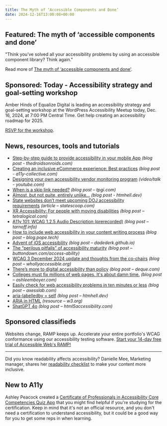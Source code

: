 ```yaml
---
title: The Myth of ‘Accessible Components and Done’
date: 2024-12-16T13:00:08+00:00
---
```


## Featured: The myth of ‘accessible components and done’

"Think you’ve solved all your accessibility problems by using an accessible component library? Think again."

Read more of [The myth of ‘accessible components and done’](https://www.a11yquest.com/blog/2024-11-13-component-libraries).

## Sponsored: Today - Accessibility strategy and goal-setting workshop

Amber Hinds of Equalize Digital is leading an accessibility strategy and goal-setting workshop at the WordPress Accessibility Meetup today, Dec. 16, 2024, at 7:00 PM Central Time. Get help creating an accessibility roadmap for 2025.

[RSVP for the workshop](https://us02web.zoom.us/webinar/register/1817324925650/WN_x6H9aBi9RQeSKNlSx3r-Zg).

## News, resources, tools and tutorials

- [Step-by-step guide to provide accessibility in your mobile App](https://www.thedroidsonroids.com/blog/provide-accessibility-in-mobile-app-guide) *(blog post - thedroidsonroids.com)*
- [Creating an inclusive eCommerce experience: Best practices](https://www.a11y-collective.com/blog/accessible-ecommerce/) *(blog post - a11y-collective.com)*
- [Designing your own accessibility vendor monitoring program](https://www.youtube.com/watch?v=sP2vVUQtV88) *(video/talk - youtube.com)*
- [When is a skip link needed?](https://www.tpgi.com/when-is-a-skip-link-needed/) *(blog post – tpgi.com)*
- [Almost, but not quite, entirely unlike...](https://www.htmhell.dev/adventcalendar/2024/7/) *(blog post - htmhell.dev)*
- [State websites don’t meet upcoming DOJ accessibility requirements](https://statescoop.com/state-websites-dont-meet-upcoming-doj-accessibility-requirements/) *(article – statescoop.com)*
- [XR Accessibility: For people with moving disabilities](https://tetralogical.com/blog/2024/12/09/xr-accessibility-for-people-with-moving-disabilities/) *(blog post – tetralogical.com)*
- [A11y 101: WCAG 1.2.5 Audio Description (prerecorded)](https://tarnoff.info/2024/12/09/a11y-101-wcag-1-2-5-audio-description-prerecorded/) *(blog post – tarnoff.info)*
- [How to include web accessibility in your content writing process](https://blog.pope.tech/2024/12/04/how-to-include-web-accessibility-in-your-content-writing-process/) *(blog post – blog.pope.tech)*
- [Advent of iOS accessibility](https://dadederk.github.io/post/2024-12-06-01/) *(blog post – dadederk.github.io)*
- [The “perilous pitfalls” of accessibility maturity](https://buttondown.com/access-ability/archive/the-perilous-pitfalls-of-accessibility-maturity/) *(blog post – buttondown.com/access-ability)*
- [WCAG 3 December 2024 update and thoughts from the co-chairs](https://whollyaccessible.org/2024/12/11/wcag-3-december-24-update/) *(blog post – whollyaccessible.org)*
- [There’s more to digital accessibility than policy](https://www.deque.com/blog/theres-more-to-digital-accessibility-than-policy/) *(blog post – deque.com)*
- [Colleges must fix millions of web pages. It's about damn time.](https://ashleemboyer.com/blog/college-web-a11y-finally) *(blog post – ashleemboyer.com)*
- [Easily check for web accessibility problems in ten minutes or less](https://axesslab.com/easily-check-for-web-accessibility-problems-in-ten-minutes-or-less/) *(blog post – axesslab.com)*
- [aria-labelledby = self](https://htmhell.dev/adventcalendar/2024/6/) *(blog post – htmhell.dev)*
- [ARIA in HTML](https://www.w3.org/TR/2024/REC-html-aria-20241213/) *(resource – w3.org)*
- [ShatGPT 4o](https://html5accessibility.com/stuff/2024/12/13/shatgpt-4o/) *(blog post – html5accessibility.com)*

## Sponsored classifieds

Websites change, RAMP keeps up. Accelerate your entire portfolio's WCAG conformance using our accessibility testing software. [Start your 14-day free trial of Accessible Web's RAMP!](http://accessibleweb.com/?utm_source=a11y_weekly&utm_medium=ad&utm_campaign=a11y_top_ad)

---

Did you know readability affects accessibility? Danielle Mee, Marketing manager, shares her [readability checklist](https://www.insytful.com/community/blog/insytful-readability-checklist) to make your content more inclusive.

## New to A11y

Ashley Peacock created a [Certificate of Professionals in Accessibility Core Competencies Quiz App](https://a11yconsultant.com) that you might find helpful if you're studying for the certification. Keep in mind that it's not an official resource, and you don't need a certification to understand accessibility, but it could be a good way for you to get some reps in when learning.
